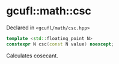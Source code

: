 # gcufl::math::csc
Declared in `<gcufl/math/csc.hpp>`
```cpp
template <std::floating_point N>
constexpr N csc(const N value) noexcept;
```
Calculates cosecant.
